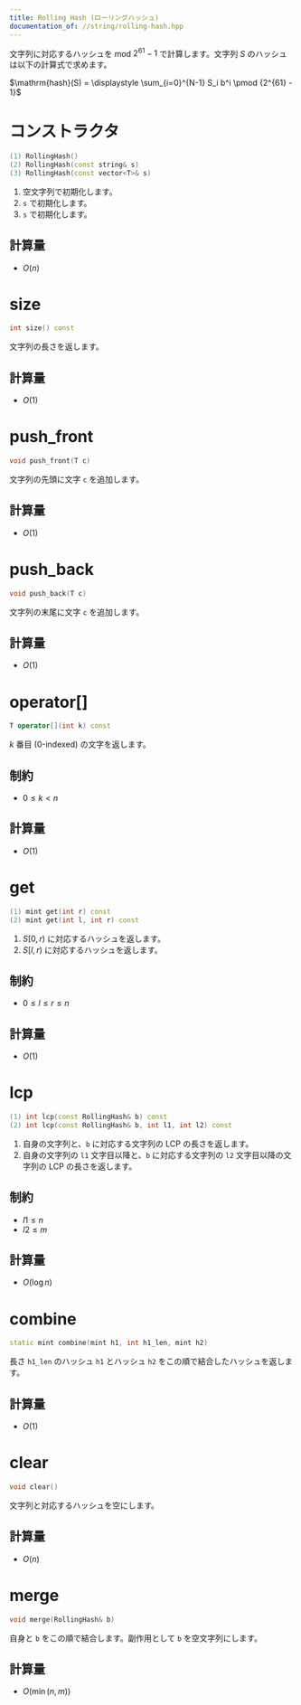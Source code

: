 ```yaml
---
title: Rolling Hash (ローリングハッシュ)
documentation_of: //string/rolling-hash.hpp
---
```


文字列に対応するハッシュを mod $2^{61}-1$ で計算します。文字列 $S$ のハッシュは以下の計算式で求めます。

$\mathrm{hash}(S) = \displaystyle \sum_{i=0}^{N-1} S_i b^i \pmod {2^{61} - 1}$ 


# コンストラクタ

```cpp
(1) RollingHash()
(2) RollingHash(const string& s)
(3) RollingHash(const vector<T>& s)
```

1. 空文字列で初期化します。
2. `s` で初期化します。
3. `s` で初期化します。

## 計算量

- $O(n)$

# size

```cpp
int size() const
```

文字列の長さを返します。

## 計算量

- $O(1)$

# push_front

```cpp
void push_front(T c)
```

文字列の先頭に文字 `c` を追加します。

## 計算量

- $O(1)$

# push_back

```cpp
void push_back(T c)
```

文字列の末尾に文字 `c` を追加します。

## 計算量

- $O(1)$

# operator[]

```cpp
T operator[](int k) const
```

$k$ 番目 (0-indexed) の文字を返します。

## 制約

- $0 \leq k \lt n$

## 計算量

- $O(1)$

# get

```cpp
(1) mint get(int r) const
(2) mint get(int l, int r) const
```

1. $S[0, r)$ に対応するハッシュを返します。
2. $S[l, r)$ に対応するハッシュを返します。

## 制約

- $0 \leq l \leq r \leq n$

## 計算量

- $O(1)$

# lcp

```cpp
(1) int lcp(const RollingHash& b) const
(2) int lcp(const RollingHash& b, int l1, int l2) const
```

1. 自身の文字列と、`b` に対応する文字列の LCP の長さを返します。
2. 自身の文字列の `l1` 文字目以降と、`b` に対応する文字列の `l2` 文字目以降の文字列の LCP の長さを返します。

## 制約

- $l1 \leq n$
- $l2 \leq m$

## 計算量

- $O(\log n)$

# combine

```cpp
static mint combine(mint h1, int h1_len, mint h2)
```

長さ `h1_len` のハッシュ `h1` とハッシュ `h2` をこの順で結合したハッシュを返します。

## 計算量

- $O(1)$

# clear

```cpp
void clear()
```

文字列と対応するハッシュを空にします。

## 計算量

- $O(n)$

# merge

```cpp
void merge(RollingHash& b)
```

自身と `b` をこの順で結合します。副作用として `b` を空文字列にします。

## 計算量

- $O(\min(n, m))$
